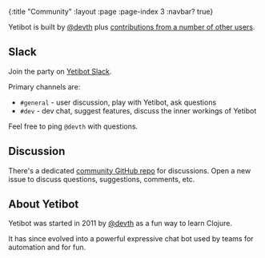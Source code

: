 {:title "Community"
 :layout :page
 :page-index 3
 :navbar? true}

Yetibot is built by [@devth](https://github.com/devth) plus
[contributions from a number of other users](https://github.com/yetibot/yetibot/graphs/contributors).

## Slack

Join the party on [Yetibot Slack](https://slack.yetibot.com).

Primary channels are:

- `#general` - user discussion, play with Yetibot, ask questions
- `#dev` - dev chat, suggest features, discuss the inner workings of Yetibot

Feel free to ping `@devth` with questions.

## Discussion

There's a dedicated [community GitHub repo](https://github.com/yetibot/community)
for discussions. Open a new issue to discuss questions, suggestions, comments,
etc.

## About Yetibot

Yetibot was started in 2011 by [@devth](https://github.com/devth) as a fun way
to learn Clojure.

It has since evolved into a powerful expressive chat bot used by teams for
automation and for fun.
